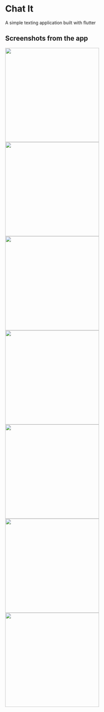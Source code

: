 # Chat It

A simple texting application built with flutter

## Screenshots from the app 

<img src="https://lh3.googleusercontent.com/n3JnH4XICLRTvYd0Ue4HwHV1SgrUTvAlS0amZ_52t_kGe9Rq0DF2QPFmrmOjtDZyW3s=w2400" width="300">
<img src="https://lh3.googleusercontent.com/RY2-xTQ3Mz5_AjxuWP3uoQ1oeK-GNDLsLdgyZTt9YpNHPxCSXpLFBOfdxCQrgivLqYA=w2400" width="300">
<img src="https://lh4.googleusercontent.com/0EWiWoeaZyKFth33FJDze_MAtfUype3mXit1LT9uuV4tXtG2q5LWSjYaWFn3A3NmAX4=w2400" width="300">
<img src="https://lh6.googleusercontent.com/Y4YNAlnQN1bTa_lgSJh69swOejyKYMNdizs0rXhk_rvYcwdK01WRXyKCkfykVUiaEMQ=w2400" width="300">
<img src="https://lh3.googleusercontent.com/2wdGkElGD1E1_PPtOzw1FrdkX5OXTV5GsX5OaaLIpbKmwNUtoISqp-yqJ0XjNc82F-8=w2400" width="300">
<img src="https://lh5.googleusercontent.com/j2D4b-Wq8XYcoZ9WDFEgAJxxh5OdjZK6UWEhbrIN4D5XYlhbiTJQPqawN17Bipvv3gc=w2400" width="300">
<img src="https://lh3.googleusercontent.com/sXxuFrrDpkDLp1wtp01zBhYQ3R-1hYbzr7cQuQJAc_tOTPmXYgFgtGjQb6kHJtRaFk4=w2400" width="300">


